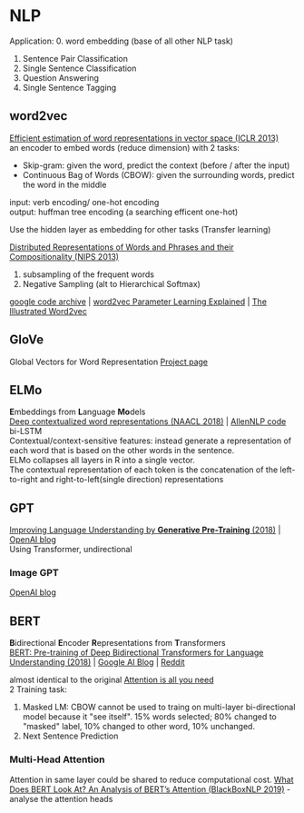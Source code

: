 # NLP
Application:
0. word embedding (base of all other NLP task)
1. Sentence Pair Classification
2. Single Sentence Classification
3. Question Answering
4. Single Sentence Tagging

## word2vec
[Efficient estimation of word representations in vector space (ICLR 2013)](https://arxiv.org/abs/1301.3781)  
an encoder to embed words (reduce dimension) with 2 tasks:
* Skip-gram: given the word, predict the context (before / after the input)
* Continuous Bag of Words (CBOW): given the surrounding words, predict the word in the middle

input: verb encoding/ one-hot encoding  
output: huffman tree encoding (a searching efficent one-hot)

Use the hidden layer as embedding for other tasks (Transfer learning)

[Distributed Representations of Words and Phrases and their Compositionality (NIPS 2013)](https://papers.nips.cc/paper/5021-distributed-representations-of-words-and-phrases-and-their-compositionality.pdf)  
1. subsampling of the frequent words
1. Negative Sampling (alt to Hierarchical Softmax)

[google code archive](https://code.google.com/archive/p/word2vec/) | 
[word2vec Parameter Learning Explained](https://arxiv.org/abs/1411.2738) | 
[The Illustrated Word2vec](https://jalammar.github.io/illustrated-word2vec/)

## GloVe
Global Vectors for Word Representation
[Project page](https://nlp.stanford.edu/projects/glove/)

## ELMo
**E**mbeddings from **L**anguage **Mo**dels  
[Deep contextualized word representations (NAACL 2018)](https://arxiv.org/abs/1802.05365) | 
[AllenNLP code](https://allennlp.org/elmo)  
bi-LSTM  
Contextual/context-sensitive features: instead generate a representation of each word that is based on the other words in the sentence.  
ELMo collapses all layers in R into a single vector.  
The contextual representation of each token is the concatenation of the left-to-right and right-to-left(single direction) representations

## GPT
[Improving Language Understanding by **Generative Pre-Training** (2018)](https://s3-us-west-2.amazonaws.com/openai-assets/research-covers/language-unsupervised/language_understanding_paper.pdf) | [OpenAI blog](https://openai.com/blog/language-unsupervised/)  
Using Transformer, undirectional  
### Image GPT
[OpenAI blog](https://openai.com/blog/image-gpt/)

## BERT
**B**idirectional **E**ncoder **R**epresentations from **T**ransformers  
[BERT: Pre-training of Deep Bidirectional Transformers for Language Understanding (2018)](https://arxiv.org/abs/1810.04805) | 
[Google AI Blog](https://ai.googleblog.com/2018/11/open-sourcing-bert-state-of-art-pre.html) | 
[Reddit](https://www.reddit.com/r/MachineLearning/comments/9nfqxz/r_bert_pretraining_of_deep_bidirectional/)  
<!--[The Illustrated BERT, ELMo, and co. (How NLP Cracked Transfer Learning)](http://jalammar.github.io/illustrated-bert/) -->  
almost identical to the original [Attention is all you need](../attention.html#transformer)  
2 Training task:
1. Masked LM: CBOW cannot be used to traing on multi-layer bi-directional model because it "see itself". 15% words selected; 80% changed to "masked" label, 10% changed to other word, 10% unchanged.
1. Next Sentence Prediction
### Multi-Head Attention
Attention in same layer could be shared to reduce computational cost.
[What Does BERT Look At? An Analysis of BERT’s Attention (BlackBoxNLP 2019)](https://arxiv.org/abs/1906.04341) - analyse the attention heads
